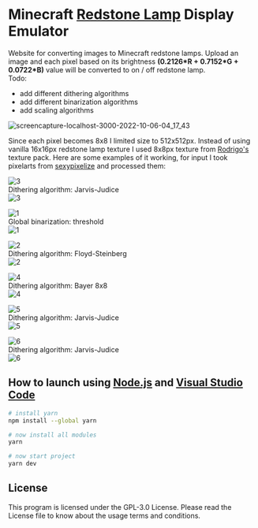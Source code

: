 # Minecraft [Redstone Lamp](https://minecraft.fandom.com/wiki/Redstone_Lamp) Display Emulator
Website for converting images to Minecraft redstone lamps. Upload an image and each pixel based on its brightness **(0.2126\*R + 0.7152\*G + 0.0722\*B)** value will be converted to  on / off redstone lamp.  
Todo:
- add different dithering algorithms
- add different binarization algorithms
- add scaling algorithms

![screencapture-localhost-3000-2022-10-06-04_17_43](https://user-images.githubusercontent.com/103208695/194201556-68ab3f7d-e3b9-431b-8d80-c7361dacf09b.png)

Since each pixel becomes 8x8 I limited size to 512x512px. Instead of using vanilla 16x16px redstone lamp texture I used 8x8px texture from [Rodrigo's](https://www.curseforge.com/minecraft/texture-packs/rodrigos-pack) texture pack. Here are some examples of it working, for input I took pixelarts from [sexypixelize](https://sexypixelize.newgrounds.com/art) and processed them:

![3](https://user-images.githubusercontent.com/103208695/194202792-630edade-718e-42b2-b785-cc631e2d5888.png)  
Dithering algorithm: Jarvis-Judice  
![3](https://user-images.githubusercontent.com/103208695/194202803-8e5cad46-6101-4e10-938d-e9f8c6df4d0a.png)

![1](https://user-images.githubusercontent.com/103208695/194202834-5bbb5ccb-f661-4310-90b4-7358e660d995.png)  
Global binarization: threshold  
![1](https://user-images.githubusercontent.com/103208695/194202845-a8d257b6-7b43-46a0-ad70-7822937b6ec9.png)

![2](https://user-images.githubusercontent.com/103208695/194202859-43f3db9f-d3ad-45a5-9774-9ea33328f19f.png)  
Dithering algorithm: Floyd-Steinberg  
![2](https://user-images.githubusercontent.com/103208695/194202865-8637c622-0966-49c4-85fd-464fc9f19ab8.png)

![4](https://user-images.githubusercontent.com/103208695/194202874-6c1e9007-4b53-43fd-8ae2-c4382685e218.png)  
Dithering algorithm: Bayer 8x8  
![4](https://user-images.githubusercontent.com/103208695/194202881-9c59a910-6809-4984-a8f2-d97874b451cc.png)

![5](https://user-images.githubusercontent.com/103208695/194202892-5d435c6f-624f-46e3-8a10-153df3bfc495.png)  
Dithering algorithm: Jarvis-Judice  
![5](https://user-images.githubusercontent.com/103208695/194202897-7aa7c6c0-e935-4364-924e-54b8b90231d9.png)

![6](https://user-images.githubusercontent.com/103208695/194202901-9fd1ca30-a230-4001-a270-b73e07cbbdbd.png)  
Dithering algorithm: Jarvis-Judice  
![6](https://user-images.githubusercontent.com/103208695/194202907-23fc6510-f9b6-4afb-aff4-b450c04a0da5.png)


## How to launch using [Node.js](https://nodejs.org/en/) and [Visual Studio Code](https://code.visualstudio.com/download)

```bash
# install yarn
npm install --global yarn

# now install all modules
yarn

# now start project
yarn dev
```

## License
This program is licensed under the GPL-3.0 License. Please read the License file to know about the usage terms and conditions.
